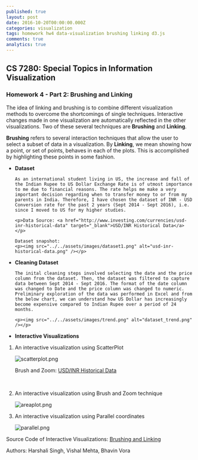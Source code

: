 ```yaml
---
published: true
layout: post
date: 2016-10-20T00:00:00.000Z
categories: visualization
tags: homework hw4 data-visualization brushing linking d3.js
comments: true
analytics: true
---
```

## CS 7280: Special Topics in Information Visualization
### Homework 4 - Part 2: Brushing and Linking

The idea of linking and brushing is to combine different visualization methods to overcome the shortcomings of single techniques. Interactive changes made in one visualization are automatically reflected in the other visualizations. Two of these several techniques are **Brushing** and **Linking**.

**Brushing** refers to several interaction techniques that allow the user to select a subset of data in a visualization. By **Linking**, we mean showing how a point, or set of points, behaves in each of the plots. This is accomplished by highlighting these points in some fashion.

- **Dataset**

      As an international student living in US, the increase and fall of the Indian Rupee to US Dollar Exchange Rate is of utmost importance to me due to financial reasons. The rate helps me make a very important decision regarding when to transfer money to or from my parents in India. Therefore, I have chosen the dataset of INR - USD Conversion rate for the past 2 years (Sept 2014 - Sept 2016), i.e. since I moved to US for my higher studies.

      <p>Data Source: <a href="http://www.investing.com/currencies/usd-inr-historical-data" target="_blank">USD/INR Historical Data</a></p> 

      Dataset snapshot:
      <p><img src="../../assets/images/dataset1.png" alt="usd-inr-historical-data.png" /></p>

- **Cleaning Dataset**
  
      The inital cleaning steps involved selecting the date and the price column from the dataset. Then, the dataset was filtered to capture data between Sept 2014 - Sept 2016. The format of the date column was changed to Date and the price column was changed to numeric. Preliminary exploration of the data was performed in Excel and from the below chart, we can understand how US Dollar has increasingly become expensive compared to Indian Rupee over a period of 24 months. 

      <p><img src="../../assets/images/trend.png" alt="dataset_trend.png" /></p> 
  
- **Interactive Visualizations**

 1. An interactive visualization using ScatterPlot

      <p><img src="../../assets/images/scatter.png" alt="scatterplot.png" /></p>

      <p>Brush and Zoom: <a href="https://htmlpreview.github.io/?https://github.com/harshalisingh/harshalisingh.github.io/blob/master/_posts/hw4/inr_usd.html" target="_blank">USD/INR Historical Data</a></p>

      </br>

 2. An interactive visualization using Brush and Zoom technique

      <p><img src="../../assets/images/area.png" alt="areaplot.png" /></p>

 3. An interactive visualization using Parallel coordinates

      <p><img src="../../assets/images/parallel.png" alt="parallel.png" /></p>


Source Code of Interactive Visualizations: [Brushing and Linking](https://github.com/harshalisingh/harshalisingh.github.io/tree/master/_posts/hw4)

Authors: Harshali Singh, Vishal Mehta, Bhavin Vora
